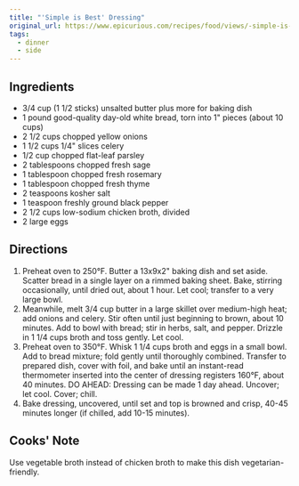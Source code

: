 ```yaml
---
title: "'Simple is Best' Dressing"
original_url: https://www.epicurious.com/recipes/food/views/-simple-is-best-dressing-51124210
tags:
  - dinner
  - side
---
```


## Ingredients

* 3/4 cup (1 1/2 sticks) unsalted butter plus more for baking dish
* 1 pound good-quality day-old white bread, torn into 1" pieces (about 10 cups)
* 2 1/2 cups chopped yellow onions
* 1 1/2 cups 1/4" slices celery
* 1/2 cup chopped flat-leaf parsley
* 2 tablespoons chopped fresh sage
* 1 tablespoon chopped fresh rosemary
* 1 tablespoon chopped fresh thyme
* 2 teaspoons kosher salt
* 1 teaspoon freshly ground black pepper
* 2 1/2 cups low-sodium chicken broth, divided
* 2 large eggs

## Directions

1. Preheat oven to 250°F. Butter a 13x9x2" baking dish and set aside. Scatter bread in a single layer on a rimmed baking sheet. Bake, stirring occasionally, until dried out, about 1 hour. Let cool; transfer to a very large bowl.
1. Meanwhile, melt 3/4 cup butter in a large skillet over medium-high heat; add onions and celery. Stir often until just beginning to brown, about 10 minutes. Add to bowl with bread; stir in herbs, salt, and pepper. Drizzle in 1 1/4 cups broth and toss gently. Let cool.
1. Preheat oven to 350°F. Whisk 1 1/4 cups broth and eggs in a small bowl. Add to bread mixture; fold gently until thoroughly combined. Transfer to prepared dish, cover with foil, and bake until an instant-read thermometer inserted into the center of dressing registers 160°F, about 40 minutes. DO AHEAD: Dressing can be made 1 day ahead. Uncover; let cool. Cover; chill.
1. Bake dressing, uncovered, until set and top is browned and crisp, 40-45 minutes longer (if chilled, add 10-15 minutes).

## Cooks' Note

Use vegetable broth instead of chicken broth to make this dish vegetarian-friendly.